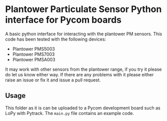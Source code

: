 # Plantower Particulate Sensor Python interface for Pycom boards
A basic python interface for interacting with the plantower PM sensors.  This code has been tested with the following devices:
 * Plantower PMS5003
 * Plantower PMS7003
 * Plantower PMSA003
 
 It may work with other sensors from the plantower range, if you try it please do let us know either way.  If there are any problems with it please either raise an issue or fix it and issue a pull request.
 
 ## Usage
 This folder as it is can be uploaded to a Pycom development board such as LoPy with Pytrack. The `main.py` file contains an example code.
